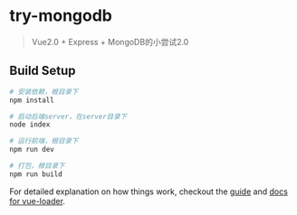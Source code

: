 # try-mongodb

> Vue2.0 + Express + MongoDB的小尝试2.0

## Build Setup

``` bash
# 安装依赖，根目录下
npm install

# 启动后端server，在server目录下
node index

# 运行前端，根目录下
npm run dev

# 打包，根目录下
npm run build

```

For detailed explanation on how things work, checkout the [guide](http://vuejs-templates.github.io/webpack/) and [docs for vue-loader](http://vuejs.github.io/vue-loader).
